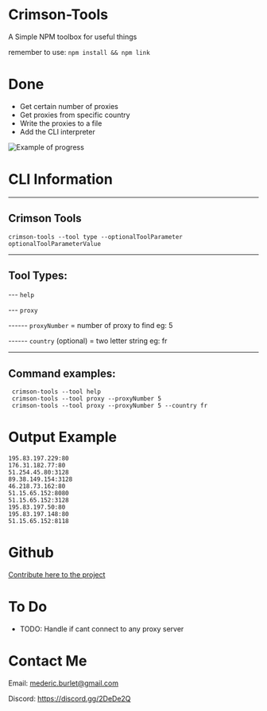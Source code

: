 # Crimson-Tools

A Simple NPM toolbox for useful things

remember to use: `npm install && npm link`
# Done

 - Get certain number of proxies
 - Get proxies from specific country
 - Write the proxies to a file
 - Add the CLI interpreter

![Example of progress](./res/proxyList.gif)

# CLI Information

---
Crimson Tools
---

 ```
 crimson-tools --tool type --optionalToolParameter optionalToolParameterValue
 ```

---
Tool Types:
---
 --- `help`

 --- `proxy`

 ------ `proxyNumber` = number of proxy to find eg: 5

 ------ `country` (optional) = two letter string eg: fr

---
Command examples:
---
```
 crimson-tools --tool help
 crimson-tools --tool proxy --proxyNumber 5
 crimson-tools --tool proxy --proxyNumber 5 --country fr
 ```

# Output Example

```
195.83.197.229:80
176.31.182.77:80
51.254.45.80:3128
89.38.149.154:3128
46.218.73.162:80
51.15.65.152:8080
51.15.65.152:3128
195.83.197.50:80
195.83.197.148:80
51.15.65.152:8118
```
# Github

[Contribute here to the project](https://github.com/crimson-med/Crimson-Tools)

# To Do

 - TODO: Handle if cant connect to any proxy server

# Contact Me

Email: mederic.burlet@gmail.com

Discord: https://discord.gg/2DeDe2Q
